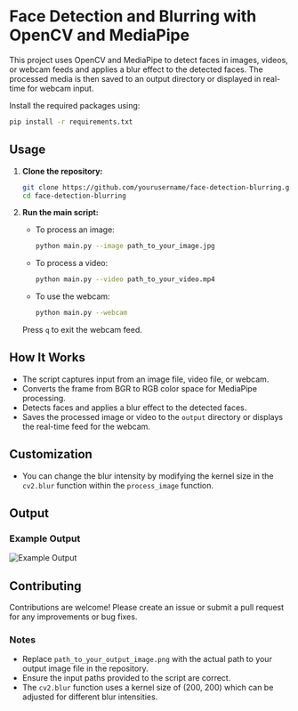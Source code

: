 # Face Detection and Blurring with OpenCV and MediaPipe

This project uses OpenCV and MediaPipe to detect faces in images, videos, or webcam feeds and applies a blur effect to the detected faces. The processed media is then saved to an output directory or displayed in real-time for webcam input.

Install the required packages using:

```bash
pip install -r requirements.txt
```

## Usage

1. **Clone the repository:**

    ```bash
    git clone https://github.com/yourusername/face-detection-blurring.git
    cd face-detection-blurring
    ```

2. **Run the main script:**

    - To process an image:

        ```bash
        python main.py --image path_to_your_image.jpg
        ```

    - To process a video:

        ```bash
        python main.py --video path_to_your_video.mp4
        ```

    - To use the webcam:

        ```bash
        python main.py --webcam
        ```

    Press `q` to exit the webcam feed.

## How It Works

- The script captures input from an image file, video file, or webcam.
- Converts the frame from BGR to RGB color space for MediaPipe processing.
- Detects faces and applies a blur effect to the detected faces.
- Saves the processed image or video to the `output` directory or displays the real-time feed for the webcam.

## Customization

- You can change the blur intensity by modifying the kernel size in the `cv2.blur` function within the `process_image` function.

## Output

### Example Output

![Example Output](path_to_your_output_image.png)

## Contributing

Contributions are welcome! Please create an issue or submit a pull request for any improvements or bug fixes.


### Notes

- Replace `path_to_your_output_image.png` with the actual path to your output image file in the repository.
- Ensure the input paths provided to the script are correct.
- The `cv2.blur` function uses a kernel size of (200, 200) which can be adjusted for different blur intensities.
